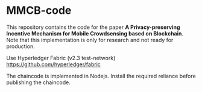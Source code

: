 # MMCB-code

This repository contains the code for the paper **A Privacy-preserving Incentive Mechanism for Mobile Crowdsensing based on Blockchain**. Note that this implementation is only for research and not ready for production.

Use Hyperledger Fabric (v2.3 test-network) https://github.com/hyperledger/fabric

The chaincode is implemented in Nodejs. Install the required reliance before publishing the chaincode.
